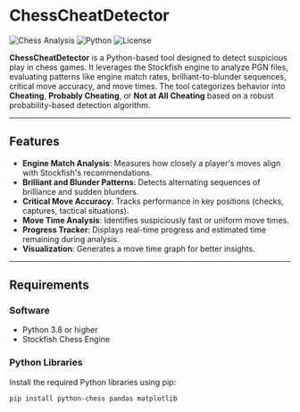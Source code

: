# ChessCheatDetector

![Chess Analysis](https://img.shields.io/badge/Chess-Analysis-blue)
![Python](https://img.shields.io/badge/Python-3.8+-blue.svg)
![License](https://img.shields.io/badge/License-MIT-green.svg)

**ChessCheatDetector** is a Python-based tool designed to detect suspicious play in chess games. It leverages the Stockfish engine to analyze PGN files, evaluating patterns like engine match rates, brilliant-to-blunder sequences, critical move accuracy, and move times. The tool categorizes behavior into **Cheating**, **Probably Cheating**, or **Not at All Cheating** based on a robust probability-based detection algorithm.

---

## **Features**

- **Engine Match Analysis**: Measures how closely a player's moves align with Stockfish's recommendations.
- **Brilliant and Blunder Patterns**: Detects alternating sequences of brilliance and sudden blunders.
- **Critical Move Accuracy**: Tracks performance in key positions (checks, captures, tactical situations).
- **Move Time Analysis**: Identifies suspiciously fast or uniform move times.
- **Progress Tracker**: Displays real-time progress and estimated time remaining during analysis.
- **Visualization**: Generates a move time graph for better insights.

---

## **Requirements**

### **Software**
- Python 3.8 or higher
- Stockfish Chess Engine

### **Python Libraries**
Install the required Python libraries using pip:
```bash
pip install python-chess pandas matplotlib
